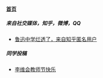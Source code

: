 
#### [首页](?file=home-首页)

##### 来自社交媒体，知乎，微博，QQ

- [鲁迅中学烂透了，来自知乎匿名用户](?file=001-主流高通工程机介绍/01-高通888工程机.md "鲁迅十分恶心")

##### 同学投稿

- [李维会教师节快乐](?file=001-主流高通工程机介绍/02-高通865工程机.md "李维会教师节快乐")
